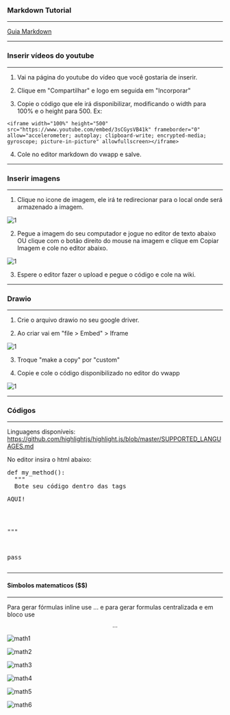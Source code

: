 ### Markdown Tutorial
***

<a href="https://www.markdownguide.org/cheat-sheet/" target="_blank">Guia Markdown</a>

***
### Inserir vídeos do youtube
***

1. Vai na página do youtube do vídeo que você gostaria de inserir.

2. Clique em "Compartilhar" e logo em seguida em "Incorporar"

3. Copie o código que ele irá disponibilizar, modificando o width para 100% e o height para 500. Ex:

```
<iframe width="100%" height="500" src="https://www.youtube.com/embed/3sCGysVB41k" frameborder="0" allow="accelerometer; autoplay; clipboard-write; encrypted-media; gyroscope; picture-in-picture" allowfullscreen></iframe>
```

4. Cole no editor markdown do vwapp e salve.

***
### Inserir imagens
***

1. Clique no icone de imagem, ele irá te redirecionar para o local onde será armazenado a imagem.

  ![1](https://user-images.githubusercontent.com/14116020/93728857-46399100-fb98-11ea-8868-6cdaabd0b327.png)

2. Pegue a imagem do seu computador e jogue no editor de texto abaixo OU clique com o botão direito do mouse na imagem e clique em Copiar Imagem e cole no editor abaixo.

![1](https://user-images.githubusercontent.com/14116020/93728877-5b162480-fb98-11ea-8141-7b0f76ef76cf.png)

3. Espere o editor fazer o upload e pegue o código e cole na wiki.

***
### Drawio
***

1. Crie o arquivo drawio no seu google driver.

2. Ao criar vai em "file > Embed" > Iframe

  ![1](https://user-images.githubusercontent.com/14116020/93729070-33738c00-fb99-11ea-8302-2e26518378d2.png)

3. Troque "make a copy" por "custom"

4. Copie e cole o código disponibilizado no editor do vwapp

  ![1](https://user-images.githubusercontent.com/14116020/93729094-5b62ef80-fb99-11ea-873c-9a2e5c7e6a08.png)

***
### Códigos
***

Linguagens disponíveis: https://github.com/highlightjs/highlight.js/blob/master/SUPPORTED_LANGUAGES.md

No editor insira o html abaixo:

<pre id="python">
def my_method():
  """
  Bote seu código dentro das tags <pre>AQUI!</pre>
  """
  
  pass
</pre>

***
#### Simbolos matematicos ($$)
***

Para gerar fórmulas inline use $...$ e para gerar formulas centralizada e em bloco use $$...$$

![math1](https://cloud.githubusercontent.com/assets/14116020/26659341/62d9d082-4646-11e7-9c9e-19c352112968.png)

![math2](https://cloud.githubusercontent.com/assets/14116020/26659348/6db51ef8-4646-11e7-8617-07f6df4312e6.png)

![math3](https://cloud.githubusercontent.com/assets/14116020/26659349/70272fdc-4646-11e7-9965-64664aa4225b.png)

![math4](https://cloud.githubusercontent.com/assets/14116020/26659352/727f73fc-4646-11e7-9586-b6187c9d83dd.png)

![math5](https://cloud.githubusercontent.com/assets/14116020/26659354/74fb7ffe-4646-11e7-90aa-f72245ca4494.png)

![math6](https://cloud.githubusercontent.com/assets/14116020/26659356/7698fc2e-4646-11e7-86f2-1b08c2dba0fb.png)
